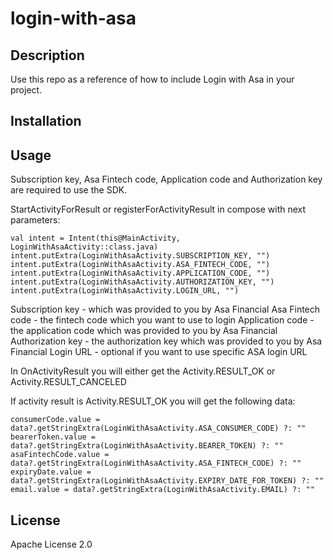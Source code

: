 # login-with-asa

## Description

Use this repo as a reference of how to include Login with Asa in your project.

## Installation


## Usage
Subscription key, Asa Fintech code, Application code and Authorization key are required to use the SDK.

StartActivityForResult or registerForActivityResult in compose with next parameters:

```
val intent = Intent(this@MainActivity, LoginWithAsaActivity::class.java)
intent.putExtra(LoginWithAsaActivity.SUBSCRIPTION_KEY, "")
intent.putExtra(LoginWithAsaActivity.ASA_FINTECH_CODE, "")
intent.putExtra(LoginWithAsaActivity.APPLICATION_CODE, "")
intent.putExtra(LoginWithAsaActivity.AUTHORIZATION_KEY, "")
intent.putExtra(LoginWithAsaActivity.LOGIN_URL, "")
```

Subscription key - which was provided to you by Asa Financial
Asa Fintech code - the fintech code which you want to use to login
Application code - the application code which was provided to you by Asa Financial
Authorization key - the authorization key which was provided to you by Asa Financial
Login URL - optional if you want to use specific ASA login URL

In OnActivityResult you will either get the Activity.RESULT_OK or Activity.RESULT_CANCELED

If activity result is Activity.RESULT_OK you will get the following data:

```
consumerCode.value = data?.getStringExtra(LoginWithAsaActivity.ASA_CONSUMER_CODE) ?: ""
bearerToken.value = data?.getStringExtra(LoginWithAsaActivity.BEARER_TOKEN) ?: ""
asaFintechCode.value = data?.getStringExtra(LoginWithAsaActivity.ASA_FINTECH_CODE) ?: ""
expiryDate.value = data?.getStringExtra(LoginWithAsaActivity.EXPIRY_DATE_FOR_TOKEN) ?: ""
email.value = data?.getStringExtra(LoginWithAsaActivity.EMAIL) ?: ""
```

## License

Apache License 2.0
